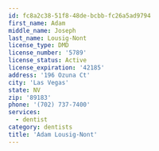 ```yaml
---
id: fc8a2c38-51f8-48de-bcbb-fc26a5ad9794
first_name: Adam
middle_name: Joseph
last_name: Lousig-Nont
license_type: DMD
license_number: '5789'
license_status: Active
license_expiration: '42185'
address: '196 Ozuna Ct'
city: 'Las Vegas'
state: NV
zip: '89183'
phone: '(702) 737-7400'
services:
  - dentist
category: dentists
title: 'Adam Lousig-Nont'
---
```

